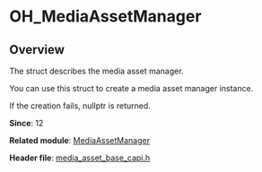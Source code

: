 # OH_MediaAssetManager

## Overview

The struct describes the media asset manager.

You can use this struct to create a media asset manager instance.

If the creation fails, nullptr is returned.

**Since**: 12

**Related module**: [MediaAssetManager](capi-mediaassetmanager.md)

**Header file**: [media_asset_base_capi.h](capi-media-asset-base-capi-h.md)
